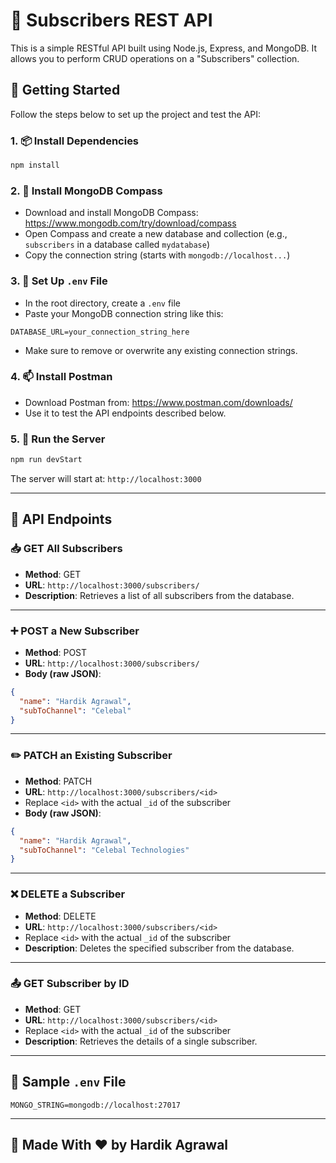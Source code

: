 # 📡 Subscribers REST API

This is a simple RESTful API built using Node.js, Express, and MongoDB. It allows you to perform CRUD operations on a "Subscribers" collection.

## 🔧 Getting Started

Follow the steps below to set up the project and test the API:

### 1. 📦 Install Dependencies

```bash
npm install
```

### 2. 🧭 Install MongoDB Compass

- Download and install MongoDB Compass: https://www.mongodb.com/try/download/compass
- Open Compass and create a new database and collection (e.g., `subscribers` in a database called `mydatabase`)
- Copy the connection string (starts with `mongodb://localhost...`)

### 3. 🔐 Set Up `.env` File

- In the root directory, create a `.env` file
- Paste your MongoDB connection string like this:

```
DATABASE_URL=your_connection_string_here
```

- Make sure to remove or overwrite any existing connection strings.

### 4. 📫 Install Postman

- Download Postman from: https://www.postman.com/downloads/
- Use it to test the API endpoints described below.

### 5. 🚀 Run the Server

```bash
npm run devStart
```

The server will start at: `http://localhost:3000`

---

## 🧪 API Endpoints

### 📥 GET All Subscribers

- **Method**: GET
- **URL**: `http://localhost:3000/subscribers/`
- **Description**: Retrieves a list of all subscribers from the database.

---

### ➕ POST a New Subscriber

- **Method**: POST
- **URL**: `http://localhost:3000/subscribers/`
- **Body (raw JSON)**:

```json
{
  "name": "Hardik Agrawal",
  "subToChannel": "Celebal"
}
```

---

### ✏️ PATCH an Existing Subscriber

- **Method**: PATCH
- **URL**: `http://localhost:3000/subscribers/<id>`
- Replace `<id>` with the actual `_id` of the subscriber
- **Body (raw JSON)**:

```json
{
  "name": "Hardik Agrawal",
  "subToChannel": "Celebal Technologies"
}
```

---

### ❌ DELETE a Subscriber

- **Method**: DELETE
- **URL**: `http://localhost:3000/subscribers/<id>`
- Replace `<id>` with the actual `_id` of the subscriber
- **Description**: Deletes the specified subscriber from the database.

---

### 📤 GET Subscriber by ID

- **Method**: GET
- **URL**: `http://localhost:3000/subscribers/<id>`
- Replace `<id>` with the actual `_id` of the subscriber
- **Description**: Retrieves the details of a single subscriber.

---

## 📁 Sample `.env` File

```
MONGO_STRING=mongodb://localhost:27017
```

---

## 🙌 Made With ❤️ by Hardik Agrawal
